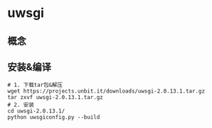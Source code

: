 # uwsgi
## 概念


## 安装&编译
```
# 1. 下载tar包&解压
wget https://projects.unbit.it/downloads/uwsgi-2.0.13.1.tar.gz
tar zxvf uwsgi-2.0.13.1.tar.gz
# 2. 安装
cd uwsgi-2.0.13.1/
python uwsgiconfig.py --build
```
